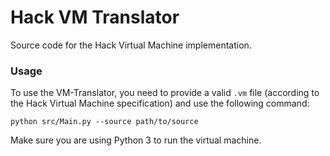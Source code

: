 # Hack VM Translator
Source code for the Hack Virtual Machine implementation.

### Usage
To use the VM-Translator, you need to provide a valid `.vm` file (according to the Hack Virtual Machine specification) and use the following command:

```
python src/Main.py --source path/to/source
```

Make sure you are using Python 3 to run the virtual machine.